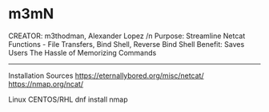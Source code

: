 # m3mN

CREATOR: m3thodman, Alexander Lopez /n
Purpose: Streamline Netcat Functions - File Transfers, Bind Shell, Reverse Bind Shell
Benefit: Saves Users The Hassle of Memorizing Commands

**************************************************************

Installation Sources
https://eternallybored.org/misc/netcat/
https://nmap.org/ncat/

Linux CENTOS/RHL
dnf install nmap
